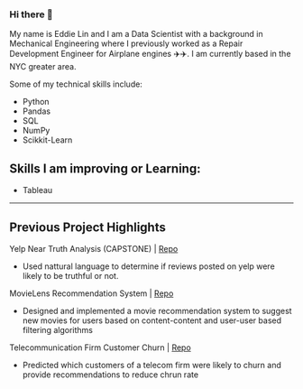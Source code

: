 ### Hi there 👋

My name is Eddie Lin and I am a Data Scientist with a background in Mechanical Engineering where I previously worked as a Repair Development Engineer for Airplane engines ✈️✈️. I am currently based in the NYC greater area. 

Some of my technical skills include:

 * Python
 * Pandas
 * SQL
 * NumPy
 * Scikkit-Learn

## Skills I am improving or Learning:
  
  * Tableau
____________________________
## Previous Project Highlights

Yelp Near Truth Analysis (CAPSTONE) | [Repo](https://github.com/RedDragonfruit/Yelp_Near_Truth_Analysis)
  * Used nattural language to determine if reviews posted on yelp were likely to be truthful or not. 

MovieLens Recommendation System | [Repo](https://github.com/RedDragonfruit/MovieLens_Recommendation)
  * Designed and implemented a movie recommendation system to suggest new movies for users based on content-content and user-user based filtering algorithms

Telecommunication Firm Customer Churn | [Repo](https://github.com/arthursjkim/SyriaTel_Customer_Churn)
  * Predicted which customers of a telecom firm were likely to churn and provide recommendations to reduce chrun rate
<!--
**RedDragonfruit/RedDragonfruit** is a ✨ _special_ ✨ repository because its `README.md` (this file) appears on your GitHub profile.

Here are some ideas to get you started:

- 🔭 I’m currently working on ...
- 🌱 I’m currently learning ...
- 👯 I’m looking to collaborate on ...
- 🤔 I’m looking for help with ...
- 💬 Ask me about ...
- 📫 How to reach me: ...
- 😄 Pronouns: ...
- ⚡ Fun fact: ...
-->
